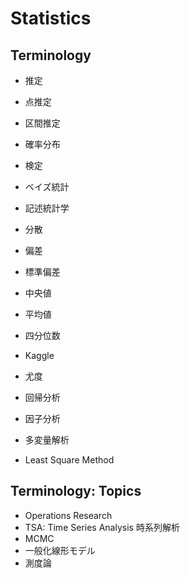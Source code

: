 # Statistics

## Terminology

- 推定
- 点推定
- 区間推定
- 確率分布
- 検定
- ベイズ統計

- 記述統計学
- 分散
- 偏差
- 標準偏差
- 中央値
- 平均値
- 四分位数

- Kaggle
- 尤度
- 回帰分析
- 因子分析
- 多変量解析

- Least Square Method

## Terminology: Topics

- Operations Research
- TSA: Time Series Analysis 時系列解析
- MCMC
- 一般化線形モデル
- 測度論
